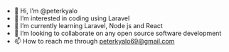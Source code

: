 - 👋 Hi, I’m @peterkyalo
- 👀 I’m interested in coding using Laravel
- 🌱 I’m currently learning Laravel, Node js and React
- 💞️ I’m looking to collaborate on any open source software development
- 📫 How to reach me through peterkyalo69@gmail.com

<!---
peterkyalo/peterkyalo is a ✨ special ✨ repository because its `README.md` (this file) appears on your GitHub profile.
You can click the Preview link to take a look at your changes.
--->
